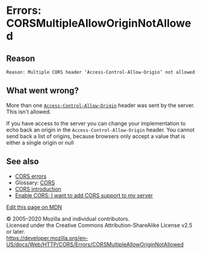Errors: CORSMultipleAllowOriginNotAllowed
=========================================

Reason
------

    Reason: Multiple CORS header ‘Access-Control-Allow-Origin’ not allowed

What went wrong?
----------------

More than one [`Access-Control-Allow-Origin`](../../headers/access-control-allow-origin) header was sent by the server. This isn't allowed.

If you have access to the server you can change your implementation to echo back an origin in the `Access-Control-Allow-Origin` header. You cannot send back a list of origins, because browsers only accept a value that is either a single origin or null

See also
--------

-   [CORS errors](../errors)
-   Glossary: [CORS](https://developer.mozilla.org/en-US/docs/Glossary/CORS)
-   [CORS introduction](../../cors)
-   [Enable CORS: I want to add CORS support to my server](https://enable-cors.org/server.html)

<a href="https://developer.mozilla.org/en-US/docs/Web/HTTP/CORS/Errors/CORSMultipleAllowOriginNotAllowed$edit" class="_attribution-link">Edit this page on MDN</a>

© 2005–2020 Mozilla and individual contributors.  
Licensed under the Creative Commons Attribution-ShareAlike License v2.5 or later.  
<a href="https://developer.mozilla.org/en-US/docs/Web/HTTP/CORS/Errors/CORSMultipleAllowOriginNotAllowed" class="_attribution-link">https://developer.mozilla.org/en-US/docs/Web/HTTP/CORS/Errors/CORSMultipleAllowOriginNotAllowed</a>
